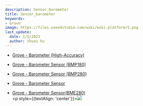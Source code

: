 ```yaml
---
description: Sensor_barometer
title: Sensor_barometer
keywords:
- Grove
image: https://files.seeedstudio.com/wiki/wiki-platform/S.png
last_update:
  date: 1/5/2023
  author: shuxu hu
---
```


- [Grove - Barometer (High-Accuracy)](https://wiki.seeedstudio.com/Grove-Barometer-High-Accuracy/)

- [Grove - Barometer Sensor (BMP180)](https://wiki.seeedstudio.com/Grove-Barometer_Sensor-BMP180/)

- [Grove - Barometer Sensor (BMP280)](https://wiki.seeedstudio.com/Grove-Barometer_Sensor-BMP280/)

- [Grove - Barometer Sensor](https://wiki.seeedstudio.com/Grove-Barometer_Sensor/)

- [Grove - Barometer Sensor(BME280)](https://wiki.seeedstudio.com/Grove-Barometer_Sensor-BME280/)<br /><p style={{textAlign: 'center'}}><a href="https://www.seeedstudio.com/act-4.html?utm_source=wiki&utm_medium=wikibanner&utm_campaign=newproducts" target="_blank"><img src="https://files.seeedstudio.com/wiki/Wiki_Banner/new_product.jpg" /></a></p>
